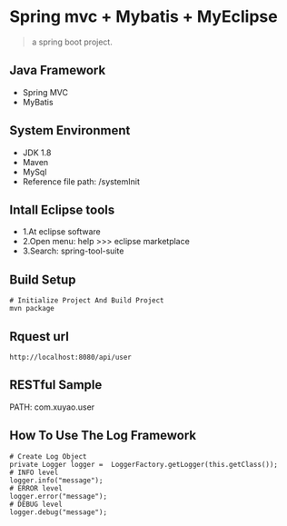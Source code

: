 # Spring mvc + Mybatis + MyEclipse

> a spring boot project.

## Java Framework

- Spring MVC
- MyBatis

## System Environment

- JDK 1.8
- Maven
- MySql
- Reference file path: /systemInit

## Intall Eclipse tools 

- 1.At eclipse software
- 2.Open menu: help >>> eclipse marketplace
- 3.Search: spring-tool-suite


## Build Setup

``` base
# Initialize Project And Build Project 
mvn package
```
##  Rquest url

```
http://localhost:8080/api/user
```

## RESTful Sample

PATH: com.xuyao.user

## How To Use The Log Framework

```
# Create Log Object 
private Logger logger =  LoggerFactory.getLogger(this.getClass());
# INFO level
logger.info("message");
# ERROR level
logger.error("message");
# DEBUG level
logger.debug("message");
```



